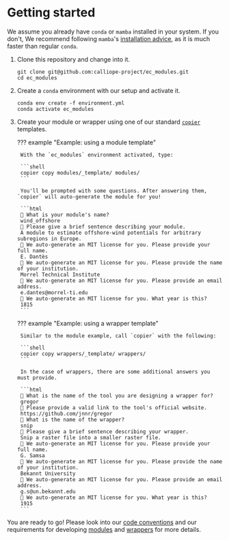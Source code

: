 # Getting started

We assume you already have `conda` or `mamba` installed in your system.
If you don't, We recommend following `mamba`'s [installation advice](https://github.com/mamba-org/mamba), as it is much faster than regular `conda`.

1. Clone this repository and change into it.

    ```shell
    git clone git@github.com:calliope-project/ec_modules.git
    cd ec_modules
    ```

2. Create a `conda` environment with our setup and activate it.

    ```shell
    conda env create -f environment.yml
    conda activate ec_modules
    ```

3. Create your module or wrapper using one of our standard [`copier`](https://github.com/copier-org/copier) templates.

    ??? example "Example: using a module template"

        With the `ec_modules` environment activated, type:

        ```shell
        copier copy modules/_template/ modules/
        ```

        You'll be prompted with some questions. After answering them, `copier` will auto-generate the module for you!

        ```html
        🎤 What is your module's name?
        wind_offshore
        🎤 Please give a brief sentence describing your module.
        A module to estimate offshore-wind potentials for arbitrary subregions in Europe.
        🎤 We auto-generate an MIT license for you. Please provide your full name.
        E. Dantès
        🎤 We auto-generate an MIT license for you. Please provide the name of your institution.
        Morrel Technical Institute
        🎤 We auto-generate an MIT license for you. Please provide an email address.
        e.dantes@morrel-ti.edu
        🎤 We auto-generate an MIT license for you. What year is this?
        1815
        ```

    ??? example "Example: using a wrapper template"

        Similar to the module example, call `copier` with the following:

        ```shell
        copier copy wrappers/_template/ wrappers/
        ```

        In the case of wrappers, there are some additional answers you must provide.

        ```html
        🎤 What is the name of the tool you are designing a wrapper for?
        gregor
        🎤 Please provide a valid link to the tool's official website.
        https://github.com/jnnr/gregor
        🎤 What is the name of the wrapper?
        snip
        🎤 Please give a brief sentence describing your wrapper.
        Snip a raster file into a smaller raster file.
        🎤 We auto-generate an MIT license for you. Please provide your full name.
        G. Samsa
        🎤 We auto-generate an MIT license for you. Please provide the name of your institution.
        Bekannt University
        🎤 We auto-generate an MIT license for you. Please provide an email address.
        g.s@un.bekannt.edu
        🎤 We auto-generate an MIT license for you. What year is this?
        1915
        ```

You are ready to go!
Please look into our [code conventions](conventions.md#code-conventions) and our requirements for developing [modules](modules.md) and [wrappers](wrappers.md) for more details.
